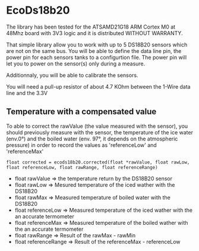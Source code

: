 # EcoDs18b20
 
 The library has been tested for the ATSAMD21G18 ARM Cortex M0 at 48Mhz board with 3V3 logic and it is distributed WITHOUT WARRANTY.

 That simple library allow you to work with up to 5 DS18B20 sensors which are not on the same bus. You will be able to define the data line pin, the power pin for each sensors tanks to a configurtion file. The power pin will let you to power on the sensor(s) only during a measure.

 Additionnaly, you will be able to calibrate the sensors.
 
 You will need a pull-up resistor of about 4.7 KOhm between the 1-Wire data line and the 3.3V



## Temperature with a compensated value

 To able to correct the rawValue (the value measured with the sensor), you should previously measure with the sensor, the temperature of the ice water (env.0°) and the boiled water (env. 97°, it depends on the atmospheric pressure) in order to record the values as 'referenceLow' and 'referenceMax'

```
float corrected = ecods18b20.corrected(float *rawValue, float rawLow, float referenceLow, float rawRange, float referenceRange)
```

* float rawValue        => the temperature return by the DS18B20 sensor
* float rawLow          => Mesured temperature of the iced wather with the DS18B20
* float rawMax		    => Measured temperature of boiled water with the DS18B20
* float referenceLow	=> Measured temperature of the iced wather with the an accurate termometer
* float referenceMax	=> Measured temperature of the boiled wather with the an accurate termometer
* float rawRange        => Result of the rawMax - rawMin 
* float referenceRange  => Result of the referenceMax - referenceLow
